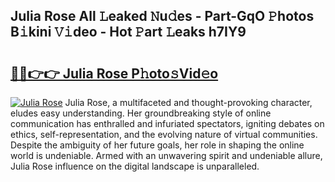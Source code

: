 ## Julia Rose All 𝙻eaked 𝙽u𝚍es - Part-GqO 𝙿hotos B𝚒kini 𝚅𝚒deo - Hot 𝙿art 𝙻eaks h7IY9

# <h2><a href="http://ld2o47.urlbe.top/?page=Julia+Rose">🔗🔗👉👉 Julia Rose P𝚑oto𝚜Vid𝚎o</a></h2>

[![Julia Rose](https://i.imgur.com/eBuTRDB.gif)](http://ld2o47.urlbe.top/?page=Julia+Rose)
Julia Rose, a multifaceted and thought-provoking character, eludes easy understanding. Her groundbreaking style of online communication has enthralled and infuriated spectators, igniting debates on ethics, self-representation, and the evolving nature of virtual communities. Despite the ambiguity of her future goals, her role in shaping the online world is undeniable. Armed with an unwavering spirit and undeniable allure, Julia Rose influence on the digital landscape is unparalleled.
